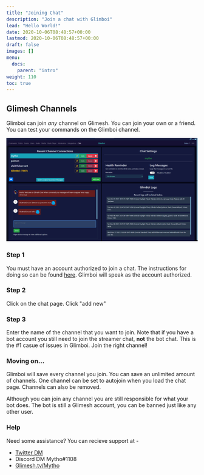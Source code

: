 ```yaml
---
title: "Joining Chat"
description: "Join a chat with Glimboi"
lead: "Hello World!"
date: 2020-10-06T08:48:57+00:00
lastmod: 2020-10-06T08:48:57+00:00
draft: false
images: []
menu:
  docs:
    parent: "intro"
weight: 110
toc: true
---
```


## Glimesh Channels

Glimboi can join *any* channel on Glimesh. You can join your own or a friend. You can test your commands on the Glimboi channel.

<img src="/docs/intro/chat.png" class="border-0 figure-img img-fluid blur-up lazyautosizes lazyloaded">


### Step 1

You must have an account authorized to join a chat. The instructions for doing so can be found [here](/docs/intro/introduction). Glimboi will speak as the account authorized.

### Step 2

Click on the chat page. Click "add new"

### Step 3

Enter the name of the channel that you want to join. Note that if you have a bot account you still need to join the streamer chat, **not** the bot chat. This is the #1 casue of issues in Glimboi. Join the right channel!

### Moving on...

Glimboi will save every channel you join. You can save an unlimited amount of channels. One channel can be set to autojoin when you load the chat page. Channels can also be removed.

Although you can join any channel you are still responsible for what your bot does. The bot is still a Glimesh account, you can be banned just like any other user.

### Help

Need some assistance? You can recieve support at -
- [Twitter DM](https://twitter.com/MythoGM)
- Discord DM Mytho#1108
- [Glimesh.tv/Mytho](https://glimesh.tv/Mytho)
